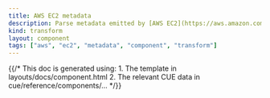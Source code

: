 ```yaml
---
title: AWS EC2 metadata
description: Parse metadata emitted by [AWS EC2](https://aws.amazon.com/ec2) instances
kind: transform
layout: component
tags: ["aws", "ec2", "metadata", "component", "transform"]
---
```


{{/* This doc is generated using:
     1. The template in layouts/docs/component.html
     2. The relevant CUE data in cue/reference/components/... */}}
